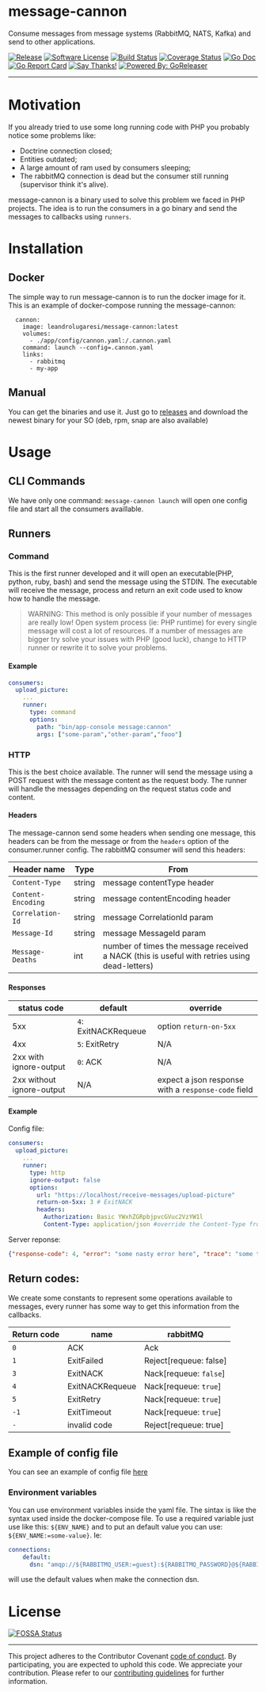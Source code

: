 # message-cannon
Consume messages from message systems (RabbitMQ, NATS, Kafka) and send to other applications.


[![Release](https://img.shields.io/github/release/leandro-lugaresi/message-cannon.svg?style=flat-square)](https://github.com/leandro-lugaresi/message-cannon/releases/latest)
[![Software License](https://img.shields.io/badge/license-MIT-brightgreen.svg?style=flat-square)](LICENSE.md)
[![Build Status](https://travis-ci.org/leandro-lugaresi/message-cannon.svg?branch=master&style=flat-square)](https://travis-ci.org/leandro-lugaresi/message-cannon)
[![Coverage Status](https://img.shields.io/codecov/c/github/leandro-lugaresi/message-cannon/master.svg?style=flat-square)](https://codecov.io/gh/leandro-lugaresi/message-cannon)
[![Go Doc](https://img.shields.io/badge/godoc-reference-blue.svg?style=flat-square)](http://godoc.org/github.com/leandro-lugaresi/message-cannon)
[![Go Report Card](https://goreportcard.com/badge/github.com/leandro-lugaresi/message-cannon?style=flat-square)](https://goreportcard.com/report/github.com/leandro-lugaresi/message-cannon)
[![Say Thanks!](https://img.shields.io/badge/Say%20Thanks-!-1EAEDB.svg)](https://saythanks.io/to/leandro-lugaresi)
[![Powered By: GoReleaser](https://img.shields.io/badge/powered%20by-goreleaser-green.svg?style=flat-square)](https://github.com/goreleaser)

---

# Motivation
If you already tried to use some long running code with PHP you probably notice some problems like:
- Doctrine connection closed;
- Entities outdated;
- A large amount of ram used by consumers sleeping;
- The rabbitMQ connection is dead but the consumer still running (supervisor think it's alive).

message-cannon is a binary used to solve this problem we faced in PHP projects.
The idea is to run the consumers in a go binary and send the messages to callbacks using `runners`.

# Installation

## Docker
The simple way to run message-cannon is to run the docker image for it. This is an example of docker-compose running the message-cannon:
```
  cannon:
    image: leandrolugaresi/message-cannon:latest
    volumes:
      - ./app/config/cannon.yaml:/.cannon.yaml
    command: launch --config=.cannon.yaml
    links:
      - rabbitmq
      - my-app
```

## Manual
You can get the binaries and use it. Just go to [releases](https://github.com/leandro-lugaresi/message-cannon/releases) and download the newest binary for your SO (deb, rpm, snap are also available)

# Usage

## CLI Commands

We have only one command: `message-cannon launch` will open one config file and start all the consumers availlable.

## Runners

### Command

This is the first runner developed and it will open an executable(PHP, python, ruby, bash) and send the message using the STDIN. The executable will receive the message, process and return an exit code used to know how to handle the message.

> WARNING: This method is only possible if your number of messages are really low! Open system process (ie: PHP runtime) for every single message will cost a lot of resources. If a number of messages are bigger try solve your issues with PHP (good luck), change to HTTP runner or rewrite it to solve your problems.

#### Example

```yml
consumers:
  upload_picture:
    ...
    runner:
      type: command
      options:
        path: "bin/app-console message:cannon"
        args: ["some-param","other-param","fooo"]
```

### HTTP

This is the best choice available. The runner will send the message using a POST request with the message content as the request body.
The runner will handle the messages depending on the request status code and content.

#### Headers
The message-cannon send some headers when sending one message, this headers can be from the message or from the `headers` option of the consumer.runner config.
The rabbitMQ consumer will send this headers:

Header name | Type | From
----------- | -----|-----
`Content-Type` | string | message contentType header
`Content-Encoding` | string | message contentEncoding header
`Correlation-Id` | string | message CorrelationId param
`Message-Id` | string | message MessageId param
`Message-Deaths` | int | number of times the message received a NACK (this is useful with retries using dead-letters)


#### Responses

status code | default | override
----------- | ------- | --------
5xx | `4`: ExitNACKRequeue | option `return-on-5xx`
4xx | `5`: ExitRetry | N/A
2xx with ignore-output  | `0`: ACK | N/A
2xx without ignore-output | N/A | expect a json response with a `response-code` field

#### Example

Config file:
```yml
consumers:
  upload_picture:
    ...
    runner:
      type: http
      ignore-output: false
      options:
        url: "https://localhost/receive-messages/upload-picture"
        return-on-5xx: 3 # ExitNACK
        headers:
          Authorization: Basic YWxhZGRpbjpvcGVuc2VzYW1l
          Content-Type: application/json #override the Content-Type from message
```

Server reponse:

```json
{"response-code": 4, "error": "some nasty error here", "trace": "some trace as string"}
```

## Return codes:

We create some constants to represent some operations available to messages, every runner has some way to get this information from the callbacks.

Return code | name | rabbitMQ
----------- | ------- | --------
`0`| ACK | Ack
`1`| ExitFailed | Reject[requeue: false]
`3`| ExitNACK | Nack[requeue: `false`]
`4`| ExitNACKRequeue | Nack[requeue: `true`]
`5`| ExitRetry | Nack[requeue: `true`]
`-1`| ExitTimeout | Nack[requeue: `true`]
`-`| invalid code | Reject[requeue: true]

## Example of config file

You can see an example of config file [here](cannon.yml.dist)

### Environment variables

You can use environment variables inside the yaml file. The sintax is like the syntax used inside the docker-compose file.
To use a required variable just use like this: `${ENV_NAME}` and to put an default value you can use: `${ENV_NAME:=some-value}`. Ie:
```yaml
connections:
    default:
      dsn: "amqp://${RABBITMQ_USER:=guest}:${RABBITMQ_PASSWORD}@${RABBITMQ_HOST:=rabbitmq}:${RABBITMQ_PORT:=5672}${RABBITMQ_VHOST:=/}"

```
 will use the default values when make the connection dsn.

# License
[![FOSSA Status](https://app.fossa.io/api/projects/git%2Bgithub.com%2Fleandro-lugaresi%2Fmessage-cannon.svg?type=large)](https://app.fossa.io/projects/git%2Bgithub.com%2Fleandro-lugaresi%2Fmessage-cannon?ref=badge_large)

---

This project adheres to the Contributor Covenant [code of conduct](CODE_OF_CONDUCT.md). By participating, you are expected to uphold this code.
We appreciate your contribution. Please refer to our [contributing guidelines](CONTRIBUTING.md) for further information.